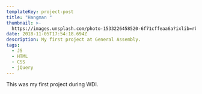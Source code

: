 ```yaml
---
templateKey: project-post
title: "Hangman "
thumbnail: >-
  https://images.unsplash.com/photo-1533226458520-6f71cffeaa6a?ixlib=rb-1.2.1&auto=format&fit=crop&w=300&q=80
date: 2018-11-05T17:54:18.694Z
description: My first project at General Assembly.
tags:
  - JS
  - HTML
  - CSS
  - jQuery
---
```


This was my first project during WDI.
